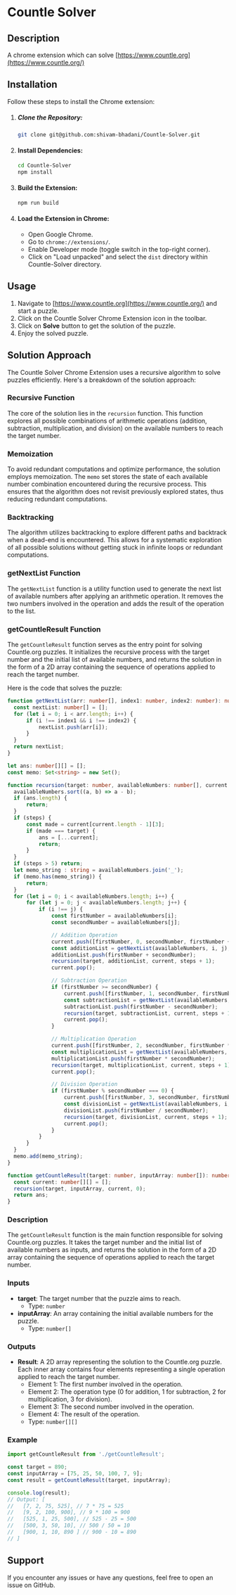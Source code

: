# Countle Solver

## Description
A chrome extension which can solve [https://www.countle.org](https://www.countle.org/)

## Installation
Follow these steps to install the Chrome extension:
1. ##### Clone the Repository:
   ```bash
   git clone git@github.com:shivam-bhadani/Countle-Solver.git
   ```

2. #### Install Dependencies:
   ```bash
   cd Countle-Solver
   npm install
   ```

3. #### Build the Extension:
   ```bash
   npm run build
   ```

4. #### Load the Extension in Chrome:
   * Open Google Chrome.
   * Go to `chrome://extensions/`.
   * Enable Developer mode (toggle switch in the top-right corner).
   * Click on "Load unpacked" and select the `dist` directory within Countle-Solver directory.

## Usage
1. Navigate to [https://www.countle.org](https://www.countle.org/) and start a puzzle.
2. Click on the Countle Solver Chrome Extension icon in the toolbar.
3. Click on **Solve** button to get the solution of the puzzle.
4. Enjoy the solved puzzle.

## Solution Approach
The Countle Solver Chrome Extension uses a recursive algorithm to solve puzzles efficiently. Here's a breakdown of the solution approach:

### Recursive Function
The core of the solution lies in the `recursion` function. This function explores all possible combinations of arithmetic operations (addition, subtraction, multiplication, and division) on the available numbers to reach the target number.

### Memoization
To avoid redundant computations and optimize performance, the solution employs memoization. The `memo` set stores the state of each available number combination encountered during the recursive process. This ensures that the algorithm does not revisit previously explored states, thus reducing redundant computations.

### Backtracking
The algorithm utilizes backtracking to explore different paths and backtrack when a dead-end is encountered. This allows for a systematic exploration of all possible solutions without getting stuck in infinite loops or redundant computations.

### getNextList Function
The `getNextList` function is a utility function used to generate the next list of available numbers after applying an arithmetic operation. It removes the two numbers involved in the operation and adds the result of the operation to the list.

### getCountleResult Function
The `getCountleResult` function serves as the entry point for solving Countle.org puzzles. It initializes the recursive process with the target number and the initial list of available numbers, and returns the solution in the form of a 2D array containing the sequence of operations applied to reach the target number.

Here is the code that solves the puzzle:
```typescript
function getNextList(arr: number[], index1: number, index2: number): number[] {
  const nextList: number[] = [];
  for (let i = 0; i < arr.length; i++) {
      if (i !== index1 && i !== index2) {
          nextList.push(arr[i]);
      }
  }
  return nextList;
}

let ans: number[][] = [];
const memo: Set<string> = new Set();

function recursion(target: number, availableNumbers: number[], current: number[][], steps: number): void {
  availableNumbers.sort((a, b) => a - b);
  if (ans.length) {
      return;
  }
  if (steps) {
      const made = current[current.length - 1][3];
      if (made === target) {
          ans = [...current];
          return;
      }
  }
  if (steps > 5) return;
  let memo_string : string = availableNumbers.join('_');
  if (memo.has(memo_string)) {
      return;
  }
  for (let i = 0; i < availableNumbers.length; i++) {
      for (let j = 0; j < availableNumbers.length; j++) {
          if (i !== j) {
              const firstNumber = availableNumbers[i];
              const secondNumber = availableNumbers[j];

              // Addition Operation
              current.push([firstNumber, 0, secondNumber, firstNumber + secondNumber]);
              const additionList = getNextList(availableNumbers, i, j);
              additionList.push(firstNumber + secondNumber);
              recursion(target, additionList, current, steps + 1);
              current.pop();

              // Subtraction Operation
              if (firstNumber >= secondNumber) {
                  current.push([firstNumber, 1, secondNumber, firstNumber - secondNumber]);
                  const subtractionList = getNextList(availableNumbers, i, j);
                  subtractionList.push(firstNumber - secondNumber);
                  recursion(target, subtractionList, current, steps + 1);
                  current.pop();
              }

              // Multiplication Operation
              current.push([firstNumber, 2, secondNumber, firstNumber * secondNumber]);
              const multiplicationList = getNextList(availableNumbers, i, j);
              multiplicationList.push(firstNumber * secondNumber);
              recursion(target, multiplicationList, current, steps + 1);
              current.pop();

              // Division Operation
              if (firstNumber % secondNumber === 0) {
                  current.push([firstNumber, 3, secondNumber, firstNumber / secondNumber]);
                  const divisionList = getNextList(availableNumbers, i, j);
                  divisionList.push(firstNumber / secondNumber);
                  recursion(target, divisionList, current, steps + 1);
                  current.pop();
              }
          }
      }
  }
  memo.add(memo_string);
}

function getCountleResult(target: number, inputArray: number[]): number[][] {
  const current: number[][] = [];
  recursion(target, inputArray, current, 0);
  return ans;
}
```
### Description
The `getCountleResult` function is the main function responsible for solving Countle.org puzzles. It takes the target number and the initial list of available numbers as inputs, and returns the solution in the form of a 2D array containing the sequence of operations applied to reach the target number.

### Inputs
- **target**: The target number that the puzzle aims to reach.
  - Type: `number`
- **inputArray**: An array containing the initial available numbers for the puzzle.
  - Type: `number[]`

### Outputs
- **Result**: A 2D array representing the solution to the Countle.org puzzle. Each inner array contains four elements representing a single operation applied to reach the target number.
  - Element 1: The first number involved in the operation.
  - Element 2: The operation type (0 for addition, 1 for subtraction, 2 for multiplication, 3 for division).
  - Element 3: The second number involved in the operation.
  - Element 4: The result of the operation.
  - Type: `number[][]`
 
### Example
```typescript
import getCountleResult from './getCountleResult';

const target = 890;
const inputArray = [75, 25, 50, 100, 7, 9];
const result = getCountleResult(target, inputArray);

console.log(result);
// Output: [
//   [7, 2, 75, 525], // 7 * 75 = 525
//   [9, 2, 100, 900], // 9 * 100 = 900
//   [525, 1, 25, 500], // 525 - 25 = 500
//   [500, 3, 50, 10], // 500 / 50 = 10
//   [900, 1, 10, 890 ] // 900 - 10 = 890
// ]
```

## Support
If you encounter any issues or have any questions, feel free to open an issue on GitHub.
